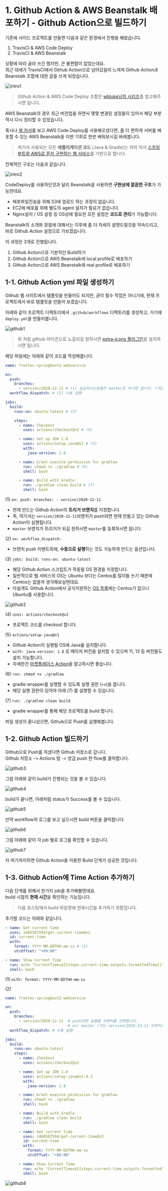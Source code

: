# 1. Github Action & AWS Beanstalk 배포하기 - Github Action으로 빌드하기

기존에 사이드 프로젝트를 만들면 다음과 같은 환경에서 진행을 해왔습니다.  
  
1. TravisCI & AWS Code Deploy
2. TravisCI & AWS Beanstalk

상황에 따라 골라 쓰긴 했지만, 큰 불편함이 없었는데요.  
최근 대세가 TravisCI에서 Github Action으로 넘어갔음이 느껴져 Github Action과 Beanstalk 조합에 대한 글을 쓰게 되었습니다.

![intro1](./images/intro1.jpeg)

> Github Action & AWS Code Deploy 조합은 [wbluke님의 시리즈](https://wbluke.tistory.com/39)를 참고해주시면 됩니다.

AWS Beanstalk의 경우 최근 버전업을 하면서 몇몇 변경된 설정들이 있어서 해당 부분 역시 다시 정리할 수 있었습니다.  
  
혹시나 [제 저서](https://jojoldu.tistory.com/463)를 보고 AWS Code Deploy를 사용해오셨다면, 좀 더 편하게 서버를 배포할 수 있는 AWS Beanstalk을 이번 기회로 한번 배워보시길 바래봅니다.

> 여기서 사용되는 모든 **애플리케이션 코드** (Java & Gradle)는 저의 저서 [스프링 부트와 AWS로 혼자 구현하는 웹 서비스](https://jojoldu.tistory.com/463)를 기반으로 합니다.  

전체적인 구조는 다음과 같습니다.

![intro2](./images/intro2.png)

CodeDeploy를 사용하던것과 달리 Beanstalk을 사용하면 **구현상에 깔끔한 구조**가 가능한데요.

* 배포파일전송을 위해 S3에 업로드 하는 과정이 없습니다.
* EC2에 배포를 위해 별도의 agent 설치가 필요가 없습니다.
* Nginx설치 / OS 설정 등 OS상에 필요한 모든 설정은 **코드로 관리**가 가능합니다.

Beanstalk의 소개와 장점에 대해서는 이후에 좀 더 자세히 설명드릴것을 약속드리고, 바로 Github Action 설정으로 가보겠습니다.

이 과정은 3개로 진행됩니다.

1. Github Action으로 기본적인 Build하기
2. Github Action으로 AWS Beanstalk에 local profile로 배포하기
3. Github Action으로 AWS Beanstalk에 real profile로 배포하기

## 1-1. Github Action yml 파일 생성하기

Github 웹 사이트에서 템플릿을 만들어도 되지만, 굳이 필수 작업은 아니기에, 현재 프로젝트에서 바로 템플릿을 만들어 보겠습니다.  
  
아래와 같이 프로젝트 디렉토리에서 ```.github/workflows``` 디렉토리를 생성하고, 거기에 ```deploy.yml```을 만들어봅니다.

![github1](./images/github1.png)

> 위 처럼 github 아이콘으로 노출되길 원하시면 [extra-icons 플러그인](https://plugins.jetbrains.com/plugin/11058-extra-icons)을 설치하시면 됩니다.

해당 파일에는 아래와 같이 코드를 작성해봅니다.

```yaml
name: freelec-springboot2-webservice

on:
  push:
    branches:
      - version/2020-12-11 # (1) 실습하시는분들은 master로 하시면 됩니다. (저는 별도 브랜치로 지정)
  workflow_dispatch: # (2) 수동 실행

jobs:
  build:
    runs-on: ubuntu-latest # (3)

    steps:
      - name: Checkout
        uses: actions/checkout@v2 # (4)

      - name: Set up JDK 1.8
        uses: actions/setup-java@v1 # (5)
        with:
          java-version: 1.8

      - name: Grant execute permission for gradlew
        run: chmod +x ./gradlew # (6)
        shell: bash

      - name: Build with Gradle
        run: ./gradlew clean build # (7)
        shell: bash

```

(1) ```on: push: branches: - version/2020-12-11```

* 현재 만드는 Github Action의 **트리거 브랜치**를 지정합니다.
* 즉, 여기서는 ```version/2020-12-11```브랜치가 push되면 현재 만들고 있는 Github Action이 실행됩니다.
* ```master``` 브랜치가 트리거가 되길 원하시면 ```master```를 등록하시면 됩니다.

(2) ```on: workflow_dispatch:```

* 브랜치 push 이벤트외에, **수동으로 실행**하는 것도 가능하게 만드는 옵션입니다.

(3) ```jobs: build: runs-on: ubuntu-latest```

* 해당 Github Action 스크립트가 작동될 OS 환경을 지정합니다.
* 일반적으로 웹 서비스의 OS는 Ubuntu 보다는 Centos를 많이들 쓰기 때문에 Centos는 없을까 생각해보실텐데요.
* 아쉽게도 Github Action에서 공식지원하는 [OS 목록](https://docs.github.com/en/free-pro-team@latest/actions/reference/workflow-syntax-for-github-actions#jobsjob_idruns-on)에는 Centos가 없으니 Ubuntu를 사용합니다.

![github2](./images/github2.png)

(4) ```uses: actions/checkout@v2```

* 프로젝트 코드를 checkout 합니다.

(5) ```actions/setup-java@v1```

* Github Action이 실행될 OS에 Java를 설치합니다.
* ```with: java-version: 1.8``` 로 메이저 버전을 설치할 수 있으며 11, 13 등 버전들도 설치 가능합니다.
* 자세한건 [마켓플레이스 Action](https://github.com/marketplace/actions/setup-java-jdk)을 참고하시면 좋습니다.

(6) ```run: chmod +x ./gradlew```

* gradle wrapper를 실행할 수 있도록 실행 권한 (```+x```)을 줍니다.
* 해당 실행 권한이 있어야 아래 (7) 를 실행할 수 있습니다.

(7) ```run: ./gradlew clean build```

* gradle wrapper를 통해 해당 프로젝트를 build 합니다.

파일 생성이 끝나셨으면, Github으로 Push를 실행해봅니다.

## 1-2. Github Action 빌드하기

Github으로 Push를 하셨다면 Github 저장소로 갑니다.  
Github 저장소 -> Actions 탭 -> 방금 push 한 flow를 클릭합니다.

![github3](./images/github3.png)

그럼 아래와 같이 build가 진행되는 것을 볼 수 있습니다.

![github4](./images/github4.png)

build가 끝나면, 아래처럼 status가 Success를 볼 수 있습니다.

![github5](./images/github5.png)

만약 workflow의 로그를 보고 싶으시면 build 버튼을 클릭합니다.

![github6](./images/github6.png)

그럼 아래와 같이 각 job 별로 로그를 확인할 수 있습니다.

![github7](./images/github7.png)

자 여기까지하면 Github Action을 이용한 Build 단계가 성공한 것입니다.

## 1-3. Github Action에 Time Action 추가하기

다음 단계를 위해서 한가지 job을 추가해볼텐데요.  
build 시점의 **현재 시간**을 확인하는 기능입니다.  

> 다음 포스팅에서 build 파일명에 현재시간을 추가하기 위함입니다.

추가할 코드는 아래와 같습니다.  

```yaml
- name: Get current time
  uses: 1466587594/get-current-time@v2 
  id: current-time
  with:
    format: YYYY-MM-DDTHH-mm-ss # (1)
    utcOffset: "+09:00"

- name: Show Current Time
  run: echo "CurrentTime=${{steps.current-time.outputs.formattedTime}}" # (2)
  shell: bash
```

(1) ```with: format: YYYY-MM-DDTHH-mm-ss```

(2)

```yaml
name: freelec-springboot2-webservice

on:
  push:
    branches:
      - version/2020-12-11  # push되면 실행될 브랜치를 선택합니다.
                            # ex) master (저는 version/2020-12-11 브랜치로 지정)
  workflow_dispatch: # 수동 실행

jobs:
  build:
    runs-on: ubuntu-latest
    steps:
      - name: Checkout
        uses: actions/checkout@v2

      - name: Set up JDK 1.8
        uses: actions/setup-java@v1.4.3
        with:
          java-version: 1.8

      - name: Grant execute permission for gradlew
        run: chmod +x ./gradlew
        shell: bash

      - name: Build with Gradle
        run: ./gradlew clean build
        shell: bash

      - name: Get current time
        uses: 1466587594/get-current-time@v2
        id: current-time
        with:
          format: YYYY-MM-DDTHH-mm-ss
          utcOffset: "+09:00"

      - name: Show Current Time
        run: echo "CurrentTime=${{steps.current-time.outputs.formattedTime}}"
        shell: bash
```

![github8](./images/github8.png)


